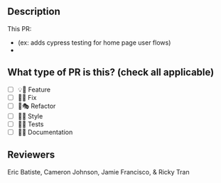 ## Description

This PR:
- (ex: adds cypress testing for home page user flows)
- 

## What type of PR is this? (check all applicable)

- [ ] 💡💫 Feature
- [ ] 🐞🐛 Fix
- [ ] 🪸🎭 Refactor
- [ ] 💅🎨 Style
- [ ] 🧪🔬 Tests
- [ ] 📄💾 Documentation

## Reviewers

Eric Batiste, Cameron Johnson, Jamie Francisco, & Ricky Tran
